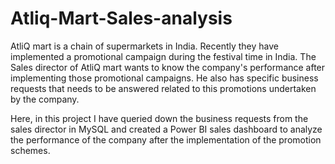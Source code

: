 # Atliq-Mart-Sales-analysis

AtliQ mart is a chain of supermarkets in India. Recently they have implemented a promotional campaign during the festival time in India. The Sales director of AtliQ mart wants to know the company's performance after implementing those promotional campaigns. He also has specific business requests that needs to be answered related to this promotions undertaken by the company. 

Here, in this project I have queried down the business requests from the sales director in MySQL and created a Power BI sales dashboard to analyze the performance of the company after the implementation of the promotion schemes.
